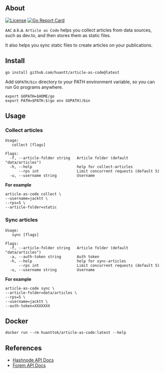 ## About
[![License](https://img.shields.io/badge/License-MIT-blue.svg)](https://opensource.org/licenses/MIT)
[![Go Report Card](https://goreportcard.com/badge/github.com/huantt/plaintext-extractor)](https://goreportcard.com/report/github.com/huantt/plaintext-extractor)

`AAC` a.k.a. `Article as Code` helps you collect articles from data sources, such as dev.to, and then stores them as static files. 
 
It also helps you sync static files to create articles on your publications.

## Install
```shell
go install github.com/huantt/article-as-code@latest
```

Add `GOPATH/bin` directory to your PATH environment variable, so you can run Go programs anywhere.
```shell
export GOPATH=$HOME/go
export PATH=$PATH:$(go env GOPATH)/bin
```

## Usage

### Collect articles
```shell
Usage:
   collect [flags]

Flags:
  -f, --article-folder string   Article folder (default "data/articles")
  -h, --help                    help for collect-articles
      --rps int                 Limit concurrent requests (default 5)
  -u, --username string         Username
```

**For example**
```shell
article-as-code collect \
--username=jacktt \
--rps=5 \
--article-folder=static
```

### Sync articles
```shell
Usage:
   sync [flags]

Flags:
  -f, --article-folder string   Article folder (default "data/articles")
  -a, --auth-token string       Auth token
  -h, --help                    help for sync-articles
      --rps int                 Limit concurrent requests (default 5)
  -u, --username string         Username
```

**For example**
```shell
article-as-code sync \
--article-folder=data/articles \
--rps=5 \
--username=jacktt \
--auth-token=XXXXXXX
```

## Docker

```shell
docker run --rm huanttok/article-as-code:latest --help
```

## References
- [Hashnode API Docs](https://api.hashnode.com/)
- [Forem API Docs](https://developers.forem.com/api/)